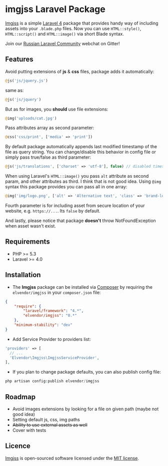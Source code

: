 # imgjss Laravel Package

[Imgjss](https://github.com/elvendor/imgjss) is a simple [Laravel 4](http://laravel.com) package that provides handy way of including assets into your `.blade.php` files.
Now you can use `HTML::style()`, `HTML::script()` and `HTML::image()` via short Blade syntax.

Join our [Russian Laravel Community](https://gitter.im/LaravelRUS/chat) webchat on Gitter!

## Features
Avoid putting extensions of **js** & **css** files, package adds it automatically:
```php
@js('js/jquery.js')
```
same as:
```php
@js('js/jquery')
```

But as for images, you **should** use file extensions:
```php
@img('uploads/cat.jpg')
```

Pass attributes array as second parameter:
```php
@css('css/print', ['media' => 'print'])
```

By default package automatically appends last modified timestamp of the file as query string.
You can change/disable this behavior in config file or simply pass true/false as third parameter:
```php
@js('js/translations', ['charset' => 'utf-8'], false) // disabled timestamp appending
```

When using Laravel's `HTML::image()` you pass `alt` attribute as second param, and other attributes as third.
I think that is not good idea. Using `@img` syntax this package provides you can pass all in one array:
```php
@img('img/logo.png', ['alt' => 'Alternative text', 'class' => 'brand-logo'])
```

Fourth parameter is for including asset from secure location of your website, e.g. `https://...`. Its `false` by default.

And lastly, please notice that package **doesn't** throw NotFoundException when asset wasn't exist.

## Requirements
- PHP >= 5.3
- Laravel >= 4.0

## Installation
- The **Imgjss** package can be installed via [Composer](http://getcomposer.org) by requiring the
`elvendor/imgjss` in your `composer.json` file:

```json
{
    "require": {
        "laravel/framework": "4.*",
        "elvendor/imgjss": "0.*"
    },
    "minimum-stability": "dev"
}
```
- Add Service Provider to providers list:
```php
'providers' => [
  // ...
  'Elvendor\Imgjss\ImgjssServiceProvider',
],
```
- If you plan to change package defaults, you can also publish config file:
```php
php artisan config:publish elvendor/imgjss
```
	
## Roadmap
- Avoid images extensions by looking for a file on given path (maybe not good idea)
- Setting default js, css, img paths
- ~~Ability to use external assets as well~~
- Cover with tests

## Licence
[Imgjss](https://github.com/elvendor/imgjss) is open-sourced software licensed under the [MIT license](http://opensource.org/licenses/MIT).
